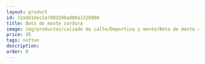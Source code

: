 ```yaml
---
layout: product
id: 72add1dec2a740d288ad80a1328898
title: Bota de monte cordura
image: img/productos/calzado de calle/Deportiva y monte/Bota de monte cordura=45=notton.webp
price: 45
tags: notton
description: 
order: 0
---
```

